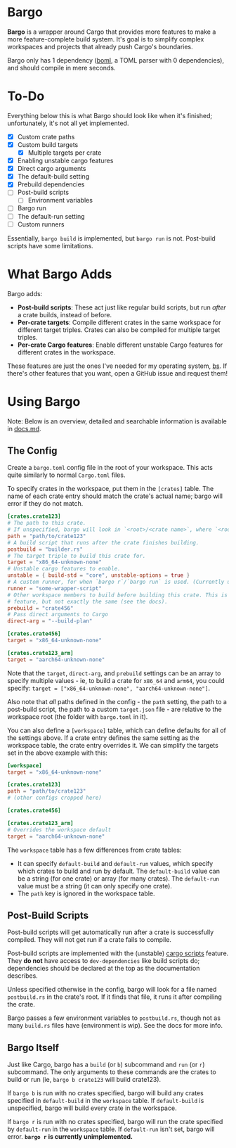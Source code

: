# Bargo

**Bargo** is a wrapper around Cargo that provides more features to make a more feature-complete build system.
It's goal is to simplify complex workspaces and projects that already push Cargo's boundaries.

Bargo only has 1 dependency ([boml](https://github.com/bright-shard/boml), a TOML parser with 0 dependencies),
and should compile in mere seconds.

# To-Do

Everything below this is what Bargo should look like when it's finished; unfortunately, it's not all yet implemented.

- [x] Custom crate paths
- [x] Custom build targets
	- [x] Multiple targets per crate
- [x] Enabling unstable cargo features
- [x] Direct cargo arguments
- [x] The default-build setting
- [x] Prebuild dependencies
- [ ] Post-build scripts
	- [ ] Environment variables
- [ ] Bargo run
- [ ] The default-run setting
- [ ] Custom runners

Essentially, `bargo build` is implemented, but `bargo run` is not. Post-build scripts have some limitations.

# What Bargo Adds

Bargo adds:
- **Post-build scripts**: These act just like regular build scripts, but run *after* a crate builds, instead of before.
- **Per-crate targets**: Compile different crates in the same workspace for different target triples. Crates can also
be compiled for multiple target triples.
- **Per-crate Cargo features**: Enable different unstable Cargo features for different crates in the workspace.

These features are just the ones I've needed for my operating system, [bs](https://github.com/bright-shard/bs). If there's
other features that you want, open a GitHub issue and request them!

# Using Bargo

Note: Below is an overview, detailed and searchable information is available in [docs.md](docs.md).

## The Config

Create a `bargo.toml` config file in the root of your workspace. This acts quite similarly to normal `Cargo.toml` files.

To specify crates in the workspace, put them in the `[crates]` table. The name of each crate entry should match the
crate's actual name; bargo will error if they do not match.

```toml
[crates.crate123]
# The path to this crate.
# If unspecified, bargo will look in `<root>/<crate name>`, where `<root>` is the folder with the `bargo.toml` file.
path = "path/to/crate123"
# A build script that runs after the crate finishes building.
postbuild = "builder.rs"
# The target triple to build this crate for.
target = "x86_64-unknown-none"
# Unstable cargo features to enable.
unstable = { build-std = "core", unstable-options = true }
# A custom runner, for when `bargo r`/`bargo run` is used. (Currently unimplemented)
runner = "some-wrapper-script"
# Other workspace members to build before building this crate. This is similar to the unstable artifact dependencies
# feature, but not exactly the same (see the docs).
prebuild = "crate456"
# Pass direct arguments to Cargo
direct-arg = "--build-plan"

[crates.crate456]
target = "x86_64-unknown-none"

[crates.crate123_arm]
target = "aarch64-unknown-none"
```

Note that the `target`, `direct-arg`, and `prebuild` settings can be an array to specify multiple values - ie, to
build a crate for `x86_64` and `arm64`, you could specify: `target = ["x86_64-unknown-none", "aarch64-unknown-none"]`.

Also note that *all* paths defined in the config - the `path` setting, the path to a post-build script, the path
to a custom `target.json` file - are relative to the workspace root (the folder with `bargo.toml` in it).

You can also define a `[workspace]` table, which can define defaults for all of the settings above. If a crate entry
defines the same setting as the workspace table, the crate entry overrides it. We can simplify the targets set in the
above example with this:

```toml
[workspace]
target = "x86_64-unknown-none"

[crates.crate123]
path = "path/to/crate123"
# (other configs cropped here)

[crates.crate456]

[crates.crate123_arm]
# Overrides the workspace default
target = "aarch64-unknown-none"
```

The `workspace` table has a few differences from crate tables:
- It can specify `default-build` and `default-run` values, which specify which crates to build and run by default. The
`default-build` value can be a string (for one crate) or array (for many crates). The `default-run` value must be a string
(it can only specify one crate).
- The `path` key is ignored in the workspace table.

## Post-Build Scripts

Post-build scripts will get automatically run after a crate is successfully compiled. They will not get run if a crate fails
to compile.

Post-build scripts are implemented with the (unstable)
[cargo scripts](https://dev-doc.rust-lang.org/stable/cargo/reference/unstable.html#script) feature. They **do not** have
access to `dev-dependencies` like build scripts do; dependencies should be declared at the top as the documentation describes.

Unless specified otherwise in the config, bargo will look for a file named `postbuild.rs` in the crate's root. If it finds
that file, it runs it after compiling the crate.

Bargo passes a few environment variables to `postbuild.rs`, though not as many `build.rs` files have (environment is wip).
See the docs for more info.

## Bargo Itself

Just like Cargo, bargo has a `build` (or `b`) subcommand and `run` (or `r`) subcommand. The only arguments to these commands
are the crates to build or run (ie, `bargo b crate123` will build crate123).

If `bargo b` is run with no crates specified, bargo will build any crates specified in `default-build` in the `workspace` table.
If `default-build` is unspecified, bargo will build every crate in the workspace.

If `bargo r` is run with no crates specified, bargo will run the crate specified by `default-run` in the `workspace` table. If
`default-run` isn't set, bargo will error. **`bargo r` is currently unimplemented.**
